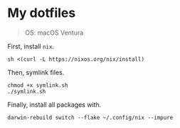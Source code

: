 # My dotfiles

> OS: macOS Ventura

First, install `nix`.

```shell
sh <(curl -L https://nixos.org/nix/install)
```

Then, symlink files.

```shell
chmod +x symlink.sh
./symlink.sh
```

Finally, install all packages with.

```shell
darwin-rebuild switch --flake ~/.config/nix --impure
```
